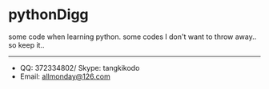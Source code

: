 pythonDigg
==========

some code when learning python.
some codes I don't want to throw away.. so keep it..

---

* QQ: 372334802/ Skype: tangkikodo
* Email: allmonday@126.com


